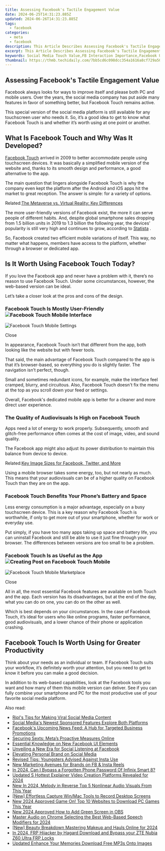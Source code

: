 ```yaml
---
title: Assessing Facebook's Tactile Engagement Value
date: 2024-06-25T14:31:23.885Z
updated: 2024-06-26T14:31:23.885Z
tags:
  - facebook
categories:
  - meta
  - facebook
description: This Article Describes Assessing Facebook's Tactile Engagement Value
excerpt: This Article Describes Assessing Facebook's Tactile Engagement Value
keywords: Social Media Touch Value,FB Interaction Importance,Facebook User Experience,Tactile Online Impact,Digital Connections Worth,Engagement Quality Measure,Platform Sensory Analysis
thumbnail: https://thmb.techidaily.com/7bb5cd6c098dcc354a1616a8cf729a503ba552ba0d30358349d319e43f0bdaa3.jpg
---
```


## Assessing Facebook's Tactile Engagement Value

 Facebook always looks for ways to improve itself and please both PC and mobile users. Over the years, the social media company has put aside many features in favor of something better, but Facebook Touch remains active.

 This special version of the social media platform is still available for any touchscreen user who needs it. So, it’s a good idea to get to know what Facebook Touch is and whether it’s worth using at one point or another.

## What Is Facebook Touch and Why Was It Developed?

[Facebook Touch](https://touch.facebook.com/) arrived in 2009 to better accommodate people using touchscreen devices. It was basically a simplified mobile version of the website and, thanks to its smooth design and performance, a good alternative to the app.

 The main question that lingers alongside Facebook Touch is why the company even kept the platform after the Android and iOS apps hit the market to great reception. The answer is simple: for a variety of options.

 Related:[The Metaverse vs. Virtual Reality: Key Differences](https://www.makeuseof.com/metaverse-vs-virtual-reality/)

 The more user-friendly versions of Facebook exist, the more it can serve people of different habits. And, despite global smartphone sales dropping from 1.5 billion units in 2019 to 1.3 billion the following year, the devices' popularity is still very high and continues to grow, according to [Statista](https://www.statista.com/statistics/263437/global-smartphone-sales-to-end-users-since-2007/) .

 So, Facebook created two efficient mobile variations of itself. This way, no matter what happens, members have access to the platform, whether through a browser or dedicated app.

## Is It Worth Using Facebook Touch Today?

 If you love the Facebook app and never have a problem with it, there’s no reason to use Facebook Touch. Under some circumstances, however, the web-based version can be ideal.

Let’s take a closer look at the pros and cons of the design.

### Facebook Touch Is Mostly User-Friendly ![Facebook Touch Mobile Interface](https://static1.makeuseofimages.com/wordpress/wp-content/uploads/2021/11/facebook-touch-mobile-interface.png)

![Facebook Touch Mobile Settings](https://static1.makeuseofimages.com/wordpress/wp-content/uploads/2021/11/facebook-touch-mobile-settings.png)

Close

 In appearance, Facebook Touch isn’t that different from the app, both looking like the website but with fewer tools.

 That said, the main advantage of Facebook Touch compared to the app is that it’s browser-based, so everything you do is slightly faster. The navigation isn’t perfect, though.

 Small and sometimes redundant icons, for example, make the interface feel cramped, blurry, and circuitous. Also, Facebook Touch doesn't fix the menu at the top as you scroll down your feed or settings.

 Overall, Facebook's dedicated mobile app is better for a cleaner and more direct user experience.

### The Quality of Audiovisuals Is High on Facebook Touch

 Apps need a lot of energy to work properly. Subsequently, smooth and glitch-free performance often comes at the cost of image, video, and sound quality.

 The Facebook app might also adjust its power distribution to maintain this balance from device to device.

 Related:[Key Image Sizes for Facebook, Twitter, and More](https://www.makeuseof.com/tag/image-size-facebook-twitter-social-media-cheat-sheet/)

 Using a mobile browser takes some energy, too, but not nearly as much. This means that your audiovisuals can be of a higher quality on Facebook Touch than they are on the app.

### Facebook Touch Benefits Your Phone’s Battery and Space

 Less energy consumption is a major advantage, especially on a busy touchscreen device. This is a key reason why Facebook Touch is worthwhile, if only to get more out of your smartphone, whether for work or everyday use.

 Put simply, if you have too many apps taking up space and battery life, you can uninstall Facebook and still be able to use it just fine through your browser. The differences between versions are too small to be a problem.

### Facebook Touch Is as Useful as the App ![Creating Post on Facebook Touch Mobile](https://static1.makeuseofimages.com/wordpress/wp-content/uploads/2021/11/creating-post-on-facebook-touch-mobile.png)

![Facebook Touch Mobile Marketplace](https://static1.makeuseofimages.com/wordpress/wp-content/uploads/2021/11/facebook-touch-mobile-marketplace.png)

Close

 All in all, the most essential Facebook features are available on both Touch and the app. Each version has its disadvantages, but at the end of the day, what you can do on one, you can do on the other as well.

 Which is best depends on your circumstances. In the case of Facebook Touch, it’s ideal for users who like online programs, faster performance, good audiovisuals, and a lower chance of their phone or application crashing.

## Facebook Touch Is Worth Using for Greater Productivity

 Think about your needs as an individual or team. If Facebook Touch suits your workflow, it’s definitely worth your attention, but you need to get to know it before you can make a good decision.

 In addition to its web-based capabilities, look at the Facebook tools you want and how many of them this mobile version can deliver. See if you can fully combine your smartphone and PC for the most productive use of your favorite social media platform.


<ins class="adsbygoogle"
     style="display:block"
     data-ad-format="autorelaxed"
     data-ad-client="ca-pub-7571918770474297"
     data-ad-slot="1223367746"></ins>



<ins class="adsbygoogle"
     style="display:block"
     data-ad-client="ca-pub-7571918770474297"
     data-ad-slot="8358498916"
     data-ad-format="auto"
     data-full-width-responsive="true"></ins>

<span class="atpl-alsoreadstyle">Also read:</span>
<div><ul>
<li><a href="https://facebook.techidaily.com/ripls-tips-for-making-viral-social-media-content/"><u>Ripl's Tips for Making Viral Social Media Content</u></a></li>
<li><a href="https://facebook.techidaily.com/social-medias-newest-sponsored-features-explore-both-platforms/"><u>Social Media's Newest Sponsored Features Explore Both Platforms</u></a></li>
<li><a href="https://facebook.techidaily.com/facebooks-upcoming-news-feed-a-hub-for-targeted-business-promotions/"><u>Facebook's Upcoming News Feed: A Hub for Targeted Business Promotions</u></a></li>
<li><a href="https://facebook.techidaily.com/securing-sexts-metas-proactive-measures-online/"><u>Securing Sexts: Meta’s Proactive Measures Online</u></a></li>
<li><a href="https://facebook.techidaily.com/essential-knowledge-on-new-facebook-ui-elements/"><u>Essential Knowledge on New Facebook UI Elements</u></a></li>
<li><a href="https://facebook.techidaily.com/unveiling-a-new-era-for-social-listening-at-facebook/"><u>Unveiling a New Era for Social Listening at Facebook</u></a></li>
<li><a href="https://facebook.techidaily.com/elevating-personal-brand-on-social-media/"><u>Elevating Personal Brand on Social Media</u></a></li>
<li><a href="https://facebook.techidaily.com/revised-tips-youngsters-advised-against-insta-use/"><u>Revised Tips: Youngsters Advised Against Insta Use</u></a></li>
<li><a href="https://facebook.techidaily.com/new-marketing-avenues-for-brands-on-fb-and-insta-reels/"><u>New Marketing Avenues for Brands on FB & Insta Reels</u></a></li>
<li><a href="https://unlock-android.techidaily.com/in-2024-can-i-bypass-a-forgotten-phone-password-of-infinix-smart-8-by-drfone-android/"><u>In 2024, Can I Bypass a Forgotten Phone Password Of Infinix Smart 8?</u></a></li>
<li><a href="https://video-content-creator.techidaily.com/updated-s-hottest-explainer-video-creation-platforms-revealed-for-2024/"><u>Updated S Hottest Explainer Video Creation Platforms Revealed for 2024</u></a></li>
<li><a href="https://sound-optimizing.techidaily.com/new-in-2024-melody-in-reverse-top-5-nonlinear-audio-visuals-from-this-year/"><u>New In 2024, Melody in Reverse Top 5 Nonlinear Audio Visuals From This Year</u></a></li>
<li><a href="https://digital-screen-recording.techidaily.com/new-effortless-capture-winmac-tools-to-record-desktop-screens/"><u>[New] Effortless Capture  Win/Mac Tools to Record Desktop Screens</u></a></li>
<li><a href="https://ai-driven-video-production.techidaily.com/new-2024-approved-game-on-top-10-websites-to-download-pc-games-this-year/"><u>New 2024 Approved Game On! Top 10 Websites to Download PC Games This Year</u></a></li>
<li><a href="https://ai-editing-video.techidaily.com/new-2024-approved-how-to-add-green-screen-in-obs/"><u>New 2024 Approved How to Add Green Screen in OBS</u></a></li>
<li><a href="https://extra-support.techidaily.com/master-audio-on-chrome-selecting-the-best-web-based-speech-modifiers-for-2024/"><u>Master Audio on Chrome  Selecting the Best Web-Based Speech Modifiers for 2024</u></a></li>
<li><a href="https://facebook-video-share.techidaily.com/new-beauty-breakdown-mastering-makeup-and-hauls-online-for-2024/"><u>[New] Beauty Breakdown  Mastering Makeup and Hauls Online for 2024</u></a></li>
<li><a href="https://bypass-frp.techidaily.com/in-2024-frp-hijacker-by-hagard-download-and-bypass-your-zte-nubia-z60-ultra-frp-locks-by-drfone-android/"><u>In 2024, FRP Hijacker by Hagard Download and Bypass your ZTE Nubia Z60 Ultra FRP Locks</u></a></li>
<li><a href="https://audio-editing.techidaily.com/updated-enhance-your-memories-download-free-mp3s-onto-images/"><u>Updated Enhance Your Memories Download Free MP3s Onto Images</u></a></li>
</ul></div>
